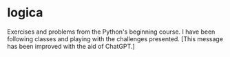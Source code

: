 # logica
Exercises and problems from the Python's beginning course. 
I have been following classes and playing with the challenges presented.
[This message has been improved with the aid of ChatGPT.]
